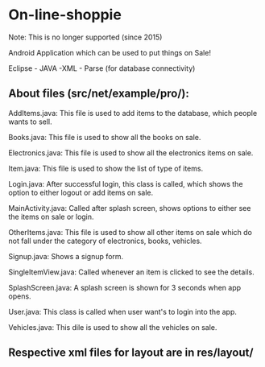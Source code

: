 # On-line-shoppie
Note: This is no longer supported (since 2015)

Android Application which can be used to put things on Sale!

Eclipse - JAVA -XML - Parse (for database connectivity)

## About files (src/net/example/pro/):
AddItems.java: This file is used to add items to the database, which people wants to sell.

Books.java: This file is used to show all the books on sale.

Electronics.java: This file is used to show all the electronics items on sale.

Item.java: This file is used to show the list of type of items.

Login.java: After successful login, this class is called, which shows the option to either logout or add items on sale.

MainActivity.java: Called after splash screen, shows options to either see the items on sale or login.

OtherItems.java: This file is used to show all other items on sale which do not fall under the category of electronics, books, vehicles.

Signup.java: Shows a signup form.

SingleItemView.java: Called whenever an item is clicked to see the details.

SplashScreen.java: A splash screen is shown for 3 seconds when app opens.

User.java: This class is called when user want's to login into the app.

Vehicles.java: This dile is used to show all the vehicles on sale.

## Respective xml files for layout are in res/layout/


